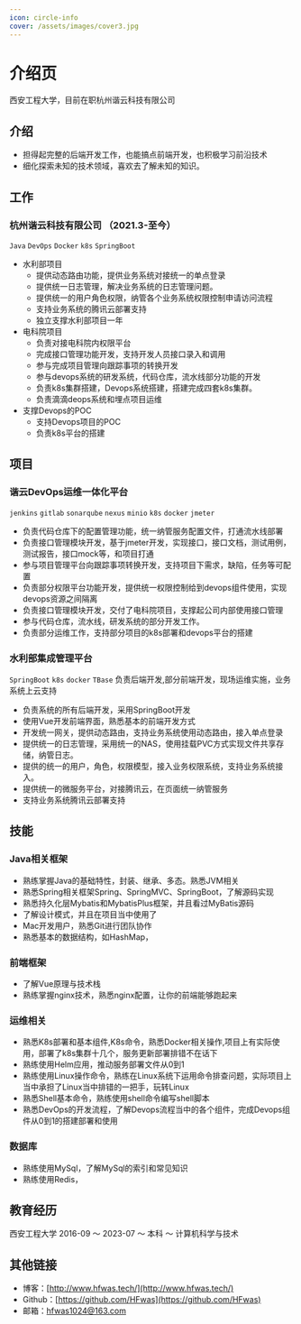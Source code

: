 ```yaml
---
icon: circle-info
cover: /assets/images/cover3.jpg
---
```


# 介绍页

西安工程大学，目前在职杭州谐云科技有限公司

## 介绍

- 担得起完整的后端开发工作，也能搞点前端开发，也积极学习前沿技术
- 细化探索未知的技术领域，喜欢去了解未知的知识。

## 工作

### 杭州谐云科技有限公司 （2021.3-至今）

`Java` `DevOps` `Docker` `k8s` `SpringBoot`

- 水利部项目
    - 提供动态路由功能，提供业务系统对接统一的单点登录
    - 提供统一日志管理，解决业务系统的日志管理问题。
    - 提供统一的用户角色权限，纳管各个业务系统权限控制申请访问流程
    - 支持业务系统的腾讯云部署支持
    - 独立支撑水利部项目一年
- 电科院项目
    - 负责对接电科院内权限平台
    - 完成接口管理功能开发，支持开发人员接口录入和调用
    - 参与完成项目管理向跟踪事项的转换开发
    - 参与devops系统的研发系统，代码仓库，流水线部分功能的开发
    - 负责k8s集群搭建，Devops系统搭建，搭建完成四套k8s集群。
    - 负责滴滴deops系统和埋点项目运维
- 支撑Devops的POC
    - 支持Devops项目的POC
    - 负责k8s平台的搭建

## 项目

### 谐云DevOps运维一体化平台

`jenkins` `gitlab` `sonarqube` `nexus` `minio`  `k8s` `docker` `jmeter`

- 负责代码仓库下的配置管理功能，统一纳管服务配置文件，打通流水线部署
- 负责接口管理模块开发，基于jmeter开发，实现接口，接口文档，测试用例，测试报告，接口mock等，和项目打通
- 参与项目管理平台向跟踪事项转换开发，支持项目下需求，缺陷，任务等可配置
- 负责部分权限平台功能开发，提供统一权限控制给到devops组件使用，实现devops资源之间隔离
- 负责接口管理模块开发，交付了电科院项目，支撑起公司内部使用接口管理
- 参与代码仓库，流水线，研发系统的部分开发工作。
- 负责部分运维工作，支持部分项目的k8s部署和devops平台的搭建

### 水利部集成管理平台

`SpringBoot` `k8s` `docker` `TBase`
负责后端开发,部分前端开发，现场运维实施，业务系统上云支持

- 负责系统的所有后端开发，采用SpringBoot开发
- 使用Vue开发前端界面，熟悉基本的前端开发方式
- 开发统一网关，提供动态路由，支持业务系统使用动态路由，接入单点登录
- 提供统一的日志管理，采用统一的NAS，使用挂载PVC方式实现文件共享存储，纳管日志。
- 提供的统一的用户，角色，权限模型，接入业务权限系统，支持业务系统接入。
- 提供统一的微服务平台，对接腾讯云，在页面统一纳管服务
- 支持业务系统腾讯云部署支持

## 技能

### Java相关框架

- 熟练掌握Java的基础特性，封装、继承、多态。熟悉JVM相关
- 熟悉Spring相关框架Spring、SpringMVC、SpringBoot，了解源码实现
- 熟悉持久化层Mybatis和MybatisPlus框架，并且看过MyBatis源码
- 了解设计模式，并且在项目当中使用了
- Mac开发用户，熟悉Git进行团队协作
- 熟悉基本的数据结构，如HashMap，

### 前端框架

- 了解Vue原理与技术栈
- 熟练掌握nginx技术，熟悉nginx配置，让你的前端能够跑起来

### 运维相关

- 熟悉K8s部署和基本组件,K8s命令，熟悉Docker相关操作,项目上有实际使用，部署了k8s集群十几个，服务更新部署排错不在话下
- 熟练使用Helm应用，推动服务部署文件从0到1
- 熟练使用Linux操作命令，熟练在Linux系统下运用命令排查问题，实际项目上当中承担了Linux当中排错的一把手，玩转Linux
- 熟悉Shell基本命令，熟练使用shell命令编写shell脚本
- 熟悉DevOps的开发流程，了解Devops流程当中的各个组件，完成Devops组件从0到1的搭建部署和使用

### 数据库

- 熟练使用MySql，了解MySql的索引和常见知识
- 熟练使用Redis，

## 教育经历

西安工程大学     2016-09 ～ 2023-07      ～ 本科 ～ 计算机科学与技术

## 其他链接
- 博客：[http://www.hfwas.tech/](http://www.hfwas.tech/)
- Github：[https://github.com/HFwas](https://github.com/HFwas)
- 邮箱：[hfwas1024@163.com](mailto:hfwas1024@163.com)
